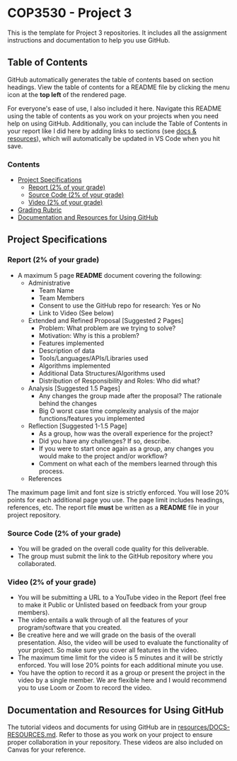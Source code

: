 <H1> COP3530 - Project 3 </h1>
This is the template for Project 3 repositories. It includes all the assignment instructions and documentation to help you use GitHub.

<H2> Table of Contents </h2>

GitHub automatically generates the table of contents based on section headings. View the table of contents for a README file by clicking the menu icon at the **top left** of the rendered page.

For everyone's ease of use, I also included it here. Navigate this README using the table of contents as you work on your projects when you need help on using GitHub. Additionally, you can include the Table of Contents in your report like I did here by adding links to sections (see [docs & resources](resources/DOCS-RESOURCES.md)), which will automatically be updated in VS Code when you hit save.

### Contents
- [Project Specifications](#project-specifications)
  - [Report (2% of your grade)](#report-2-of-your-grade)
  - [Source Code (2% of your grade)](#source-code-2-of-your-grade)
  - [Video (2% of your grade)](#video-2-of-your-grade)
- [Grading Rubric](#grading-rubric)
- [Documentation and Resources for Using GitHub](#documentation-and-resources-for-using-github)

## Project Specifications

### Report (2% of your grade)
- A maximum 5 page **README** document covering the following:
  - Administrative
    - Team Name
    - Team Members
    - Consent to use the GitHub repo for research: Yes or No
    - Link to Video (See below)
  - Extended and Refined Proposal [Suggested 2 Pages]
    - Problem: What problem are we trying to solve?
    - Motivation: Why is this a problem? 
    - Features implemented
    - Description of data
    - Tools/Languages/APIs/Libraries used
    - Algorithms implemented
    - Additional Data Structures/Algorithms used
    - Distribution of Responsibility and Roles: Who did what?
  - Analysis [Suggested 1.5 Pages]
    - Any changes the group made after the proposal? The rationale behind the changes
    - Big O worst case time complexity analysis of the major functions/features you implemented
  - Reflection [Suggested 1-1.5 Page]
    - As a group, how was the overall experience for the project?
    - Did you have any challenges? If so, describe.
    - If you were to start once again as a group, any changes you would make to the project and/or workflow?
    - Comment on what each of the members learned through this process.
  - References 

The maximum page limit and font size is strictly enforced. You will lose 20% points for each additional page you use. The page limit includes headings, references, etc. 
The report file **must** be written as a **README** file in your project repository.

### Source Code (2% of your grade)
- You will be graded on the overall code quality for this deliverable. 
- The group must submit the link to the GitHub repository where you collaborated. 

### Video (2% of your grade)
- You will be submitting a URL to a YouTube video in the Report (feel free to make it Public or Unlisted based on feedback from your group members).
- The video entails a walk through of all the features of your program/software that you created.
- Be creative here and we will grade on the basis of the overall presentation. Also, the video will be used to evaluate the functionality of your project. So make sure you cover all features in the video.
- The maximum time limit for the video is 5 minutes and it will be strictly enforced. You will lose 20% points for each additional minute you use.
- You have the option to record it as a group or present the project in the video by a single member. We are flexible here and I would recommend you to use Loom or Zoom to record the video.

## Documentation and Resources for Using GitHub

The tutorial videos and documents for using GitHub are in [resources/DOCS-RESOURCES.md](resources/DOCS-RESOURCES.md). Refer to those as you work on your project to ensure proper collaboration in your repository. These videos are also included on Canvas for your reference.
